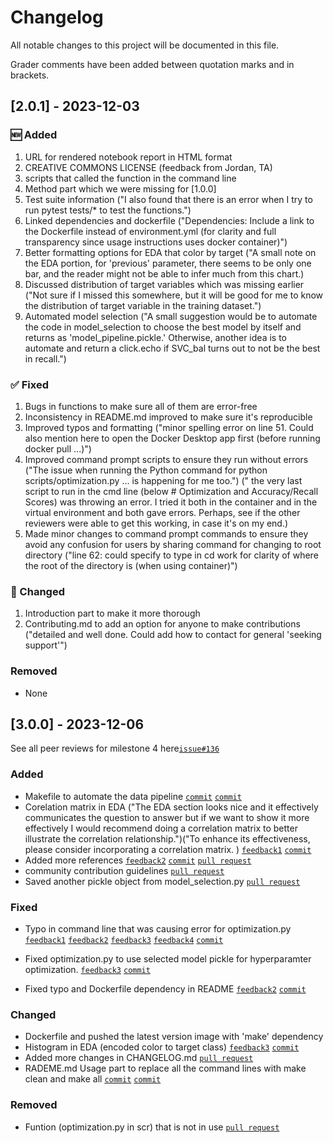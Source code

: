# Changelog

All notable changes to this project will be documented in this file. 

Grader comments have been added between quotation marks and in brackets. 


## [2.0.1] - 2023-12-03

### 🆕 Added

1.  URL for rendered notebook report in HTML format
2.  CREATIVE COMMONS LICENSE (feedback from Jordan, TA)
3.  scripts that called the function in the command line
4.  Method part which we were missing for [1.0.0]
5.  Test suite information ("I also found that there is an error when I try to run pytest tests/* to test the functions.")
6.  Linked dependencies and dockerfile ("Dependencies: Include a link to the Dockerfile instead of environment.yml (for clarity and full transparency since usage instructions uses docker container)")
7.  Better formatting options for EDA that color by target ("A small note on the EDA portion, for 'previous' parameter, there seems to be only one bar, and the reader might not be able to infer much from this chart.)
8.  Discussed distribution of target variables which was missing earlier ("Not sure if I missed this somewhere, but it will be good for me to know the distribution of target variable in the training dataset.")
9.  Automated model selection ("A small suggestion would be to automate the code in model_selection to choose the best model by itself and returns as 'model_pipeline.pickle.' Otherwise, another idea is to automate and return a click.echo if SVC_bal turns out to not be the best in recall.")
  

### ✅ Fixed 

1. Bugs in functions to make sure all of them are error-free
2. Inconsistency in README.md improved to make sure it's reproducible
3. Improved typos and formatting ("minor spelling error on line 51. Could also mention here to open the Docker Desktop app first (before running docker pull ...)")
4. Improved command prompt scripts to ensure they run without errors ("The issue when running the Python command for python scripts/optimization.py ... is happening for me too.") (" the very last script to run in the cmd line (below # Optimization and Accuracy/Recall Scores) was throwing an error. I tried it both in the container and in the virtual environment and both gave errors. Perhaps, see if the other reviewers were able to get this working, in case it's on my end.)
5. Made minor changes to command prompt commands to ensure they avoid any confusion for users by sharing command for changing to root directory ("line 62: could specify to type in cd work for clarity of where the root of the directory is (when using container)")

### 🐛 Changed

1. Introduction part to make it more thorough
2. Contributing.md to add an option for anyone to make contributions ("detailed and well done. Could add how to contact for general 'seeking support'")


### Removed

- None

## [3.0.0] - 2023-12-06

See all peer reviews for milestone 4 here[`issue#136`](https://github.com/UBC-MDS/dsci_522_group_8_bank_marketing_project/issues/136)

### Added

- Makefile to automate the data pipeline
[`commit`](https://github.com/UBC-MDS/dsci_522_group_8_bank_marketing_project/commit/de5e42e08535d0760173d36491731c4678be1aa7)
[`commit`](https://github.com/UBC-MDS/dsci_522_group_8_bank_marketing_project/commit/de5e42e08535d0760173d36491731c4678be1aa7)
- Corelation matrix in EDA
("The EDA section looks nice and it effectively communicates the question to answer but if we want to show it more effectively I would recommend doing a correlation matrix to better illustrate the correlation relationship.")("To enhance its effectiveness, please consider incorporating a correlation matrix. )
[`feedback1`](https://github.com/UBC-MDS/data-analysis-review-2023/issues/4#issuecomment-1839314479)
[`commit`](https://github.com/UBC-MDS/dsci_522_group_8_bank_marketing_project/pull/129)
- Added more references
[`feedback2`](https://github.com/UBC-MDS/data-analysis-review-2023/issues/4#issuecomment-1840038049)
[`commit`](https://github.com/UBC-MDS/dsci_522_group_8_bank_marketing_project/commit/b8cc5d1745e80ecc9ab6e2c74301c0d5314a1bf7)
[`pull request`](https://github.com/UBC-MDS/dsci_522_group_8_bank_marketing_project/pull/127)
- community contribution guidelines [`pull request`](https://github.com/UBC-MDS/dsci_522_group_8_bank_marketing_project/pull/125)
- Saved another pickle object from model_selection.py [`pull request`](https://github.com/UBC-MDS/dsci_522_group_8_bank_marketing_project/pull/132)

### Fixed

- Typo in command line that was causing error for optimization.py
[`feedback1`](https://github.com/UBC-MDS/data-analysis-review-2023/issues/4#issuecomment-1839314479)
[`feedback2`](https://github.com/UBC-MDS/data-analysis-review-2023/issues/4#issuecomment-1840038049)
[`feedback3`](https://github.com/UBC-MDS/data-analysis-review-2023/issues/4#issuecomment-1840092852)
[`feedback4`](https://github.com/UBC-MDS/data-analysis-review-2023/issues/4#issuecomment-1841780569)
[`commit`](https://github.com/UBC-MDS/dsci_522_group_8_bank_marketing_project/commit/1aac98a1cc153af4e1144b0d87ef405bf7610f5f)

- Fixed optimization.py to use selected model pickle for hyperparamter optimization.
[`feedback3`](https://github.com/UBC-MDS/data-analysis-review-2023/issues/4#issuecomment-1840092852)
[`commit`](https://github.com/UBC-MDS/dsci_522_group_8_bank_marketing_project/commit/8c76480a6ba5d5fffce3c0c2bc41d25323f06186)

- Fixed typo and Dockerfile dependency in README
[`feedback2`](https://github.com/UBC-MDS/data-analysis-review-2023/issues/4#issuecomment-1840038049)
[`commit`](https://github.com/UBC-MDS/dsci_522_group_8_bank_marketing_project/commit/a2b861a09a04eebf6f5d57d8cccf5949ed32323d)

### Changed

- Dockerfile and pushed the latest version image with 'make' dependency
- Histogram in EDA (encoded color to target class)
[`feedback3`](https://github.com/UBC-MDS/data-analysis-review-2023/issues/4#issuecomment-1840092852)
[`commit`](https://github.com/UBC-MDS/dsci_522_group_8_bank_marketing_project/commit/4cd78ce111e2f7bc156b3f0bc641e6495a45874c)
- Added more changes in CHANGELOG.md [`pull request`](https://github.com/UBC-MDS/dsci_522_group_8_bank_marketing_project/pull/134)
- RADEME.md Usage part to replace all the command lines with make clean and make all
[`commit`](https://github.com/UBC-MDS/dsci_522_group_8_bank_marketing_project/commit/5e251ebabadf67bd8fc8efcac937717e519d4fa0)
[`commit`](https://github.com/UBC-MDS/dsci_522_group_8_bank_marketing_project/commit/fa64537df91b329e856b60540d6270a61cee8a7e)

### Removed

- Funtion (optimization.py in scr) that is not in use [`pull request`](https://github.com/UBC-MDS/dsci_522_group_8_bank_marketing_project/pull/135)


